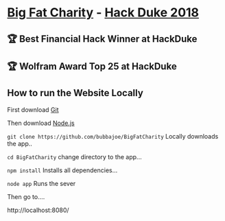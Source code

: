 # [Big Fat Charity](https://devpost.com/software/big-fat-charity) - [Hack Duke 2018](https://hackduke-2018.devpost.com/)

## :trophy: Best Financial Hack Winner at HackDuke

## :trophy: Wolfram Award Top 25 at HackDuke

## How to run the Website Locally

First download [Git](https://git-scm.com/downloads)

Then download [Node.js](https://nodejs.org/en/download/)

```git clone https://github.com/bubbajoe/BigFatCharity```
Locally downloads the app..

 ```cd BigFatCharity```
 change directory to the app...

```npm install```
Installs all dependencies...

```node app```
Runs the sever

Then go to....

http://localhost:8080/
